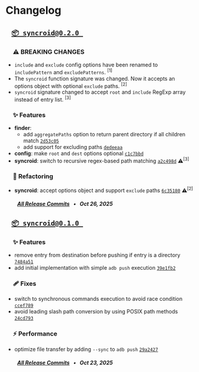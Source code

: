 # Changelog


## &ensp; [` 📦 syncroid@0.2.0  `](https://github.com/kh4f/syncroid/compare/vite-plugin-syncroid@0.1.0...syncroid@0.2.0)

### &nbsp;&nbsp;&nbsp;&nbsp;&nbsp;⚠️ BREAKING CHANGES
- `include` and `exclude` config options have been renamed to `includePattern` and `excludePatterns`. <sup>[1]</sup>
- The `syncroid` function signature was changed. Now it accepts an options object with optional `exclude` paths. <sup>[2]</sup>
- `syncroid` signature changed to accept `root` and `include` RegExp array instead of entry list. <sup>[3]</sup>

### &nbsp;&nbsp;&nbsp;&nbsp;&nbsp;✨ Features
- **finder**: 
  - add `aggregatePaths` option to return parent directory if all children match [`2d53c05`](https://github.com/kh4f/syncroid/commit/2d53c05)
  - add support for excluding paths [`dedeeaa`](https://github.com/kh4f/syncroid/commit/dedeeaa)
- **config**: make `root` and `dest` options optional [`c1c7bbd`](https://github.com/kh4f/syncroid/commit/c1c7bbd)
- **syncroid**: switch to recursive regex-based path matching [`a2c498d`](https://github.com/kh4f/syncroid/commit/a2c498d) ⚠️<sup>[3]</sup>

### &nbsp;&nbsp;&nbsp;&nbsp;&nbsp;🚜 Refactoring
- **syncroid**: accept options object and support `exclude` paths [`6c35180`](https://github.com/kh4f/syncroid/commit/6c35180) ⚠️<sup>[2]</sup>

##### &emsp;&ensp;&nbsp;&nbsp; [_All Release Commits_](https://github.com/kh4f/syncroid/compare/vite-plugin-syncroid@0.1.0...syncroid@0.2.0) &ensp;•&ensp; _Oct 26, 2025_


## &ensp; [` 📦 syncroid@0.1.0  `](https://github.com/kh4f/syncroid/commits/syncroid@0.1.0)

### &nbsp;&nbsp;&nbsp;&nbsp;&nbsp;✨ Features
- remove entry from destination before pushing if entry is a directory [`7484a51`](https://github.com/kh4f/syncroid/commit/7484a51)
- add initial implementation with simple `adb push` execution [`39e1fb2`](https://github.com/kh4f/syncroid/commit/39e1fb2)

### &nbsp;&nbsp;&nbsp;&nbsp;&nbsp;🩹 Fixes
- switch to synchronous commands execution to avoid race condition [`ccef789`](https://github.com/kh4f/syncroid/commit/ccef789)
- avoid leading slash path conversion by using POSIX path methods [`24cd793`](https://github.com/kh4f/syncroid/commit/24cd793)

### &nbsp;&nbsp;&nbsp;&nbsp;&nbsp;⚡ Performance
- optimize file transfer by adding `--sync` to `adb push` [`29a2427`](https://github.com/kh4f/syncroid/commit/29a2427)

##### &emsp;&ensp;&nbsp;&nbsp; [_All Release Commits_](https://github.com/kh4f/syncroid/commits/syncroid@0.1.0) &ensp;•&ensp; _Oct 23, 2025_